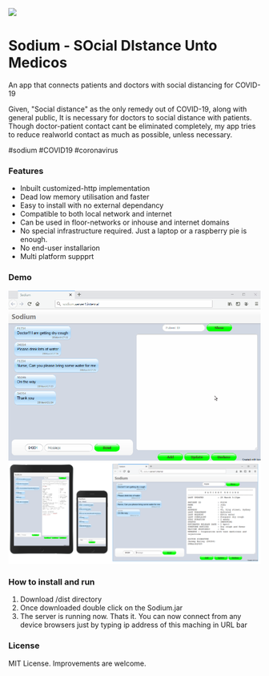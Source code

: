 ![](icon.ico)
# Sodium - SOcial DIstance Unto Medicos
An app that connects patients and doctors with social distancing for COVID-19

Given, "Social distance" as the only remedy out of COVID-19, along with general public, It is necessary for doctors to social distance with patients. Though doctor-patient contact cant be eliminated completely, my app tries to reduce realworld contact as much as possible, unless necessary.

 #sodium #COVID19 #coronavirus
 
### Features
* Inbuilt customized-http implementation
* Dead low memory utilisation and faster
* Easy to install with no external dependancy
* Compatible to both local network and internet
* Can be used in floor-networks or inhouse and internet domains
* No special infrastructure required. Just a laptop or a raspberry pie is enough.
* No end-user installarion
* Multi platform suppprt

### Demo
![Sodium demo](demo.gif)
![](multi.png)
### How to install and run
1. Download /dist directory
2. Once downloaded double click on the Sodium.jar
3. The server is running now. Thats it.
You can now connect from any device browsers just by typing ip address of this maching in URL bar

### License
MIT License. Improvements are welcome.
